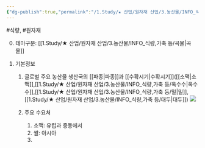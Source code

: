 ```yaml
---
{"dg-publish":true,"permalink":"/1.Study/★ 산업/원자재 산업/3.농산물/INFO_식량,가축 등/농산물/","created":"2024-11-20T21:02:28.907+09:00","updated":"2025-06-03T20:07:20.680+09:00"}
---
```


#식량, #원자재 

0. 테마구분: [[1.Study/★ 산업/원자재 산업/3.농산물/INFO_식량,가축 등/곡물\|곡물]]


1. 기본정보
	1. 글로벌 주요 농산물 생산국의 [[파종\|파종]]과 [[수확시기\|수확시기]]([[소맥\|소맥]],[[1.Study/★ 산업/원자재 산업/3.농산물/INFO_식량,가축 등/옥수수\|옥수수]],[[1.Study/★ 산업/원자재 산업/3.농산물/INFO_식량,가축 등/밀\|밀]],[[1.Study/★ 산업/원자재 산업/3.농산물/INFO_식량,가축 등/대두\|대두]])
		![](https://i.imgur.com/qSjXymS.jpg)

	1. 주요 수요처
		1. 소맥: 유럽과 중동에서 
		2. 쌀: 아시아
		3. 



